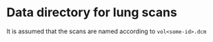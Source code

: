 # Data directory for lung scans #
It is assumed that the scans are named according to `vol<some-id>.dcm`
